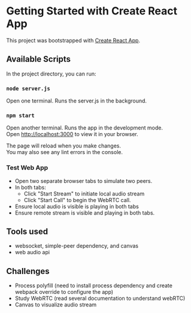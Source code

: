 # Getting Started with Create React App

This project was bootstrapped with [Create React App](https://github.com/facebook/create-react-app).

## Available Scripts

In the project directory, you can run:

### `node server.js`

Open one terminal. Runs the server.js in the background.

### `npm start`

Open another terminal.
Runs the app in the development mode.\
Open [http://localhost:3000](http://localhost:3000) to view it in your browser.

The page will reload when you make changes.\
You may also see any lint errors in the console.

### Test Web App
* Open two separate browser tabs to simulate two peers.
* In both tabs:
  * Click "Start Stream" to initiate local audio stream
  * Click "Start Call" to begin the WebRTC call.
* Ensure local audio is visible is playing in both tabs
* Ensure remote stream is visible and playing in both tabs.

## Tools used
* websocket, simple-peer dependency, and canvas
* web audio api

## Challenges
* Process polyfill (need to install process dependency and create webpack override to configure the app)
* Study WebRTC (read several documentation to understand webRTC)
* Canvas to visualize audio stream
